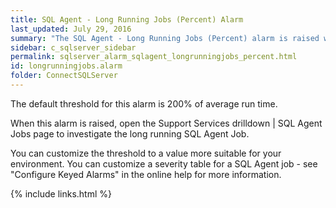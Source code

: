 ```yaml
---
title: SQL Agent - Long Running Jobs (Percent) Alarm
last_updated: July 29, 2016
summary: "The SQL Agent - Long Running Jobs (Percent) alarm is raised when a SQL Agent job has been running for considerably longer than the average run time for SQL Agent jobs of its type."
sidebar: c_sqlserver_sidebar
permalink: sqlserver_alarm_sqlagent_longrunningjobs_percent.html
id: longrunningjobs.alarm
folder: ConnectSQLServer
---
```





The default threshold for this alarm is 200% of average run time.

When this alarm is raised, open the Support Services drilldown \| SQL Agent Jobs page to investigate the long running SQL Agent Job.

You can customize the threshold to a value more suitable for your environment. You can customize a severity table for a SQL Agent job - see "Configure Keyed Alarms" in the online help for more information.


{% include links.html %}
